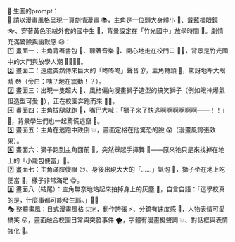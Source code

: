 🎨 生圖的prompt：  
​
​🧒 請以漫畫風格呈現一頁劇情漫畫 📚，主角是一位頭大身體小 👦、戴藍框眼鏡 👓、穿著黃色羽絨外套的國中生 🧥，背景設定在「竹光國中」放學時間 🏫。劇情充滿驚險與幽默感 😆：  
​
​1️⃣ 畫面一：主角背著書包 🎒、聽著音樂 🎵、開心地走在校門口 🚶‍♂️，背景是竹光國中的大門與放學人潮 👨‍👩‍👧‍👦。  
​
​2️⃣ 畫面二：遠處突然傳來巨大的「咚咚咚」聲音 👂，主角轉頭 👀，驚訝地睜大眼睛 😳（旁白：咦？地在震動！？）。  
​
​3️⃣ 畫面三：出現一隻超大 🦁、風格偏向漫畫獅子造型的搞笑獅子（例如眼神爆氣但造型可愛 💢），正在校園奔跑而來 🏃‍♂️。  
​
​4️⃣ 畫面四：主角拔腿就跑 🏃，嘴巴大喊：「獅子來了快逃啊啊啊啊啊啊——！！」📢，背景學生們也一起驚慌逃竄 💨。  
​
​5️⃣ 畫面五：主角在逃跑中跌倒 💥，畫面定格在他驚恐的臉 😱（漫畫風誇張效果）。  
​
​6️⃣ 畫面六：獅子跑到主角面前 🦁，突然舉起手揮舞 👋——原來牠只是來找掉在地上的「小籠包便當」🥟。  
​
​7️⃣ 畫面七：主角滿臉傻眼 😶、身後出現大大的「......」氣泡 💭，獅子坐在地上吃便當 🍱，樣子非常滿足 😋。  
​
​8️⃣ 畫面八（結尾）：主角無奈地站起來拍掉身上的灰塵 👏，自言自語：「這學校真的是，什麼事都可能發生耶。」🤦‍♂️  
​
​🎭 整體畫風：日式漫畫風格 🇯🇵，動作誇張 ⚡、分鏡有速度感 💫，人物表情可愛搞笑 😝，畫面融合校園日常與突發事件 🌪️，字體有漫畫擬聲詞 💥、對話框與表情強化 💬。  